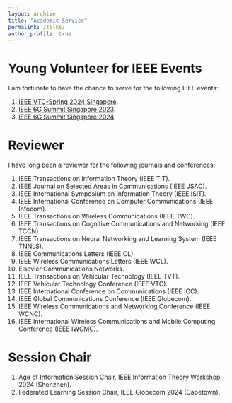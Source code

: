 ```yaml
---
layout: archive
title: "Academic Service"
permalink: /talks/
author_profile: true
---
```


Young Volunteer for IEEE Events
======
I am fortunate to have the chance to serve for the following IEEE events:
1. [IEEE VTC-Spring 2024 Singapore](https://events.vtsociety.org/vtc2024-spring/).
2. [IEEE 6G Summit Singapore 2023](https://sg6gws2023.ieee-sg6gws.org/).
3. [IEEE 6G Summit Singapore 2024](https://sg6gws2024.ieee-sg6gws.org/)

Reviewer
======
I have long been a reviewer for the following journals and conferences:
1. IEEE Transactions on Information Theory (IEEE TIT).
2. IEEE Journal on Selected Areas in Communications (IEEE JSAC). 
3. IEEE International Symposium on Information Theory (IEEE ISIT).
4. IEEE International Conference on Computer Communications (IEEE Infocom).
6. IEEE Transactions on Wireless Communications (IEEE TWC).
7. IEEE Transactions on Cognitive Communications and Networking (IEEE TCCN)
8. IEEE Transactions on Neural Networking and Learning System (IEEE TNNLS).
9. IEEE Communications Letters (IEEE CL).
10. IEEE Wireless Communications Letters (IEEE WCL).
11. Elsevier Communications Networks.
12. IEEE Transactions on Vehicular Technology (IEEE TVT).
13. IEEE Vehicular Technology Conference (IEEE VTC).
14. IEEE International Conference on Communications (IEEE ICC).
15. IEEE Global Communications Conference (IEEE Globecom).
16. IEEE Wireless Communications and Networking Conference (IEEE WCNC).
17. IEEE International Wireless Communications and Mobile Computing Conference (IEEE IWCMC).

Session Chair
======
1. Age of Information Session Chair, IEEE Information Theory Workshop 2024 (Shenzhen).
2. Federated Learning Session Chair, IEEE Globecom 2024 (Capetown).

  



